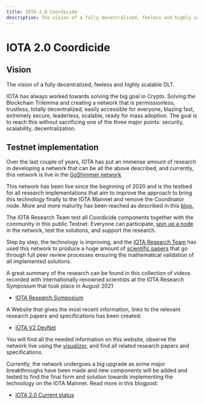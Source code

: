 ```yaml
---
title: IOTA 2.0 Coordicide
description: The vision of a fully decentralized, feeless and highly scalable DLT.
---
```


# IOTA 2.0 Coordicide

## Vision

The vision of a fully decentralized, feeless and highly scalable DLT.

IOTA has always worked towards solving the big goal in Crypto. Solving the Blockchain Trilemma and creating a network that is permissionless, trustless, totally decentralized, easily accessible for everyone, blazing fast, extremely secure, leaderless, scalable, ready for mass adoption. The goal is to reach this without sacrificing one of the three major points: security, scalability, decentralization.

## Testnet implementation

Over the last couple of years, IOTA has put an immense amount of research in developing a network that can be all the above described, and currently, this network is live in the [GoShimmer network](/goshimmer/welcome)

This network has been live since the beginning of 2020 and is the testbed for all research implementations that aim to improve the approach to bring this technology finally to the IOTA Mainnet and remove the Coordinator node. More and more maturity has been reached as described in this [blog.](https://blog.iota.org/path-towards-full-decentralization-with-iota-2-0/)

The IOTA Research Team test all Coordicide components together with the community in this public Testnet. Everyone can participate, [spin up a node](/goshimmer/tutorials/setup) in the network, test the solutions, and support the research.

Step by step, the technology is improving, and the [IOTA Research Team](/docs/learn/research/research-outline) has used this network to produce a huge amount of [scientific papers](/docs/learn/research/research-papers) that go through full peer review processes ensuring the mathematical validation of all implemented solutions.

A great summary of the research can be found in this collection of videos recorded with internationally renowned scientists at the IOTA Research Symposium that took place in August 2021

- [IOTA Research Symposium](https://www.youtube.com/playlist?list=PLMbc46iGTB_Q7KAFXnQTFOn5keU2yDOXU)

A Website that gives the most recent information, links to the relevant research papers and specifications has been created:

- [IOTA V2 DevNet](https://v2.iota.org/)

You will find all the needed information on this website, observe the network live using the [visualizer](https://v2.iota.org/visualizer), and find all related research papers and specifications.

Currently, the network undergoes a big upgrade as some major breakthroughs have been made and new components will be added and tested to find the final form and solution towards implementing the technology on the IOTA Mainnet. Read more in this blogpost:

- [IOTA 2.0 Current status](https://blog.iota.org/iota-2-0-details-on-current-status-and-outlook/)
